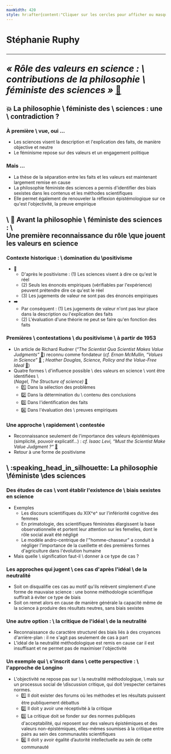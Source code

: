 ```yaml
---
maxWidth: 420
style: hr:after{content:"Cliquer sur les cercles pour afficher ou masquer la suite"; position:absolute; top:150px; left:13px; font-weight:normal; font-family:monospace; font-size:11px; width:240px;}
---
```


# Stéphanie Ruphy <hr> <cite>« Rôle des valeurs en  science : \\ contributions de la philosophie \\ féministe des sciences »</cite>  [:link:](https://www.cairn.info/load_pdf.php?download=1&ID_ARTICLE=ECOPO_051_0041)

## :boom: La philosophie \\ féministe des \\  sciences :  une \\   contradiction ? <!--fold-->

### **À première \\ vue, oui ...** <!--fold-->
- Les sciences visent la description et l'explication des faits, de manière objective et neutre
- Le féminisme repose sur des valeurs et un engagement politique
### **Mais ...** <!--fold-->
- La thèse de la séparation entre les faits et les valeurs est maintenant largement remise en cause
- La philosophie féministe des sciences a permis d'identifier des biais sexistes dans les contenus et les méthodes scientifiques
- Elle permet également de renouveler la réflexion épistémologique sur ce qu'est l'objectivité, la preuve empirique

## \\ :scroll: Avant la philosophie \\ féministe des sciences : \\ <aside>Une première reconnaissance du rôle \\que jouent les valeurs en science</aside> <!--fold-->

### **Contexte historique :** \\ domination du \\positivisme  <!--fold-->

- :mag_right:
	- D'après le positivisme :
(1) Les sciences visent à dire ce qu'est le réel
	- (2) Seuls les énoncés empiriques (vérifiables par l'expérience) peuvent prétendre dire ce qu'est le réel
	- (3) Les jugements de valeur ne sont pas des énoncés empiriques 
- :arrow_right:
	- Par conséquent :
(1) Les jugements de valeur n'ont pas leur place dans la description ou l'explication des faits
	- (2) L'évaluation d'une théorie ne peut se faire qu'en fonction des faits
### **Premières \\ contestations** \\ du positivisme \\ à partir de 1953 <!--fold-->

- Un article de Richard Rudner  (<cite>“The Scientist Qua Scientist Makes Value Judgments”</cite> [:link:](https://philpapers.org/rec/RUDTSQ)) reconnu comme  fondateur (_cf._  <cite>Ernan McMullin, “Values in Science”</cite>  [:link:](https://philpapers.org/rec/MCMVIS-2) ; <cite>Heather Douglas, _Science, Policy and the Value-Free Ideal_</cite>  [:link:](https://philpapers.org/rec/DOUSPA-2))
- Quatre formes \\ d'influence possible \\ des valeurs en science \\ vont être identifiées \\ <aside>(<cite>Nagel, _The Structure of science_)</cite> [:link:](https://philpapers.org/rec/NAGTSO-3)</aside>
	- :one:  Dans la sélection des problèmes
	- :two:  Dans la détermination du \\ contenu des conclusions
	- :three:  Dans l'identification des faits
	- :four:  Dans l'évaluation des \\  preuves empiriques
### Une approche \\ **rapidement \\ contestée** <!--fold-->
- Reconnaissance seulement de l'importance des valeurs épistémiques (simplicité, pouvoir explicatif...) :  _cf._ <cite>Isaac Levi, “Must the Scientist Make Value Judgment ?“</cite> [:link:](https://philpapers.org/rec/LEVMTS)
- Retour à une forme de positivisme

## \\ :speaking_head_in_silhouette: La philosophie \\féministe \\des sciences <!--fold-->

### Des **études de cas** \\ vont établir l'existence de \\ biais sexistes en science <!--fold-->
- Exemples
	- Les discours scientifiques du XIX^e^ sur l'infériorité cognitive des femmes
	- En primatologie, des scientifiques féministes élargissent la base observationnelle et portent leur attention sur les femelles, dont le rôle social avait été négligé
	- Le modèle andro-centrique de l'"homme-chasseur" a conduit à négliger l'importance de la cueillette et des premières formes d'agriculture dans l'évolution humaine
- Mais quelle \\ signification faut-il \\ donner à ce type de cas ? 
### Les approches qui jugent \\ ces cas d'après **l'idéal \\ de la neutralité** <!--fold-->
- Soit on disqualifie ces cas au motif qu'ils relèvent simplement d'une forme de mauvaise science : une bonne méthodologie scientifique suffirait à éviter ce type de biais
- Soit on remet alors en cause de manière générale la capacité même de la science à produire des résultats neutres, sans biais sexistes
### Une autre option : \\ la **critique de l'idéal \\ de la neutralité** <!--fold-->
- Reconnaissance du caractère structurel des biais liés à des croyances d'arrière-plan : il ne s'agit pas seulement de cas à part
- L'idéal de la neutralité méthodologique est remis en cause car il est insuffisant et ne permet pas de maximiser l'objectivité
### Un **exemple** qui \\ s'inscrit dans \\ cette perspective : \\ l'approche de **Longino** <!--fold-->
- L'objectivité ne repose pas sur \\ la neutralité méthodologique, \\ mais sur un processus social de \\discussion critique, qui doit \\respecter certaines normes. <!--fold-->
	- :one:  Il doit exister des forums où les méthodes et les résultats puissent être publiquement débattus
	- :two:  Il doit y avoir une réceptivité à la critique
	- :three:  La critique doit se fonder sur des normes publiques d'acceptabilité, qui reposent sur des valeurs épistémiques et des valeurs non-épistémiques, elles-mêmes soumises à la critique entre pairs au sein des communautés scientifiques
	- :four:  Il doit y avoir égalité d’autorité intellectuelle au sein de cette communauté
